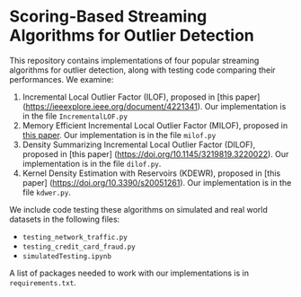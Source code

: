 # Scoring-Based Streaming Algorithms for Outlier Detection

This repository contains implementations of four popular streaming algorithms for outlier detection, along with testing code comparing their performances. We examine:
1. Incremental Local Outlier Factor (ILOF), proposed in [this paper] (https://ieeexplore.ieee.org/document/4221341). Our implementation is in the file `IncrementalLOF.py`
2. Memory Efficient Incremental Local Outlier Factor (MILOF), proposed in [this paper](https://ieeexplore.ieee.org/document/7530918). Our implementation is in the file `milof.py`
3. Density Summarizing Incremental Local Outlier Factor (DILOF), proposed in [this paper] (https://doi.org/10.1145/3219819.3220022). Our implementation is in the file `dilof.py`.
4. Kernel Density Estimation with Reservoirs (KDEWR), proposed in [this paper] (https://doi.org/10.3390/s20051261). Our implementation is in the file `kdwer.py`.

We include code testing these algorithms on simulated and real world datasets in the following files:
* `testing_network_traffic.py`
* `testing_credit_card_fraud.py`
* `simulatedTesting.ipynb`

A list of packages needed to work with our implementations is in `requirements.txt`. 
